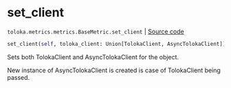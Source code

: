 # set_client
`toloka.metrics.metrics.BaseMetric.set_client` | [Source code](https://github.com/Toloka/toloka-kit/blob/v1.0.1/src/metrics/metrics.py#L85)

```python
set_client(self, toloka_client: Union[TolokaClient, AsyncTolokaClient])
```

Sets both TolokaClient and AsyncTolokaClient for the object.


New instance of AsyncTolokaClient is created is case of TolokaClient being passed.

